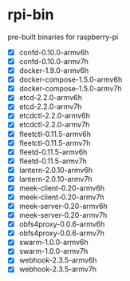 # rpi-bin

pre-built binaries for raspberry-pi

- [x] confd-0.10.0-armv6h
- [x] confd-0.10.0-armv7h
- [x] docker-1.9.0-armv6h
- [x] docker-compose-1.5.0-armv6h
- [x] docker-compose-1.5.0-armv7h
- [x] etcd-2.2.0-armv6h
- [x] etcd-2.2.0-armv7h
- [x] etcdctl-2.2.0-armv6h
- [x] etcdctl-2.2.0-armv7h
- [x] fleetctl-0.11.5-armv6h
- [x] fleetctl-0.11.5-armv7h
- [x] fleetd-0.11.5-armv6h
- [x] fleetd-0.11.5-armv7h
- [x] lantern-2.0.10-armv6h
- [x] lantern-2.0.10-armv7h
- [x] meek-client-0.20-armv6h
- [x] meek-client-0.20-armv7h
- [x] meek-server-0.20-armv6h
- [x] meek-server-0.20-armv7h
- [x] obfs4proxy-0.0.6-armv6h
- [x] obfs4proxy-0.0.6-armv7h
- [x] swarm-1.0.0-armv6h
- [x] swarm-1.0.0-armv7h
- [x] webhook-2.3.5-armv6h
- [x] webhook-2.3.5-armv7h
